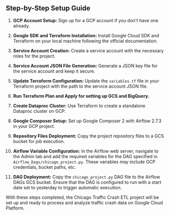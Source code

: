 ## Step-by-Step Setup Guide

1. **GCP Account Setup:** Sign up for a GCP account if you don't have one already.

2. **Google SDK and Terraform Installation:** Install Google Cloud SDK and Terraform on your local machine following the official documentation.

3. **Service Account Creation:** Create a service account with the necessary roles for the project.

4. **Service Account JSON File Generation:** Generate a JSON key file for the service account and keep it secure.

5. **Update Terraform Configuration:** Update the `variables.tf` file in your Terraform project with the path to the service account JSON file.

6. **Run Terraform Plan and Apply for setting up GCS and BigQuery.** 

7. **Create Dataproc Cluster:** Use Terraform to create a standalone Dataproc cluster on GCP.

8. **Google Composer Setup:** Set up Google Composer 2 with Airflow 2.7.3 in your GCP project.

9. **Repository Files Deployment:** Copy the project repository files to a GCS bucket for job execution.

10. **Airflow Variable Configuration:** In the Airflow web server, navigate to the Admin tab and add the required variables for the DAG specified in `Airflow_Dags/chicago_project.py`. These variables may include GCP credentials, bucket paths, etc.

11. **DAG Deployment:** Copy the `chicago_project.py` DAG file to the Airflow DAGs GCS bucket. Ensure that the DAG is configured to run with a start date set to yesterday to trigger automatic execution.

With these steps completed, the Chicago Traffic Crash ETL project will be set up and ready to process and analyze traffic crash data on Google Cloud Platform.
